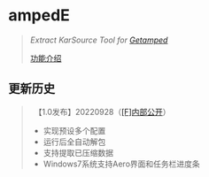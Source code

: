 # ampedE
>*Extract KarSource Tool for [Getamped](http://bfo.sdo.com/)*
>
>[功能介绍](README.md)
## 更新历史
>　【1.0发布】20220928（[[F]内部公开](http://t.fenchuan8.com/HmDWZZb)）
>* 实现预设多个配置
>* 运行后全自动解包
>* 支持提取已压缩数据
>* Windows7系统支持Aero界面和任务栏进度条
